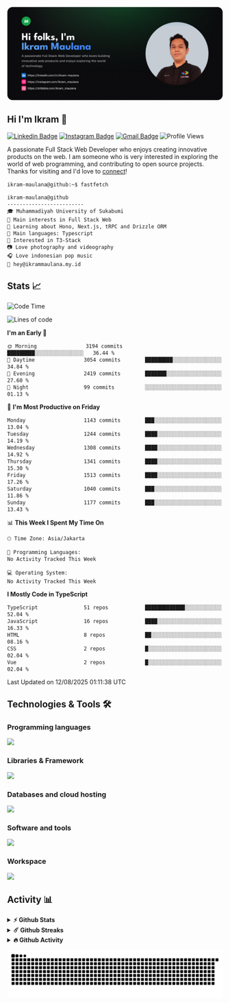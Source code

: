 ![IkramBanner](ikrambanner.png)

## Hi I'm Ikram 👋

[![Linkedin Badge](https://img.shields.io/badge/-ikram--maulana-blue?style=flat&logo=Linkedin&logoColor=white&link=https://links.ikrammaulana.my.id/s/linkedin)](https://links.ikrammaulana.my.id/s/linkedin)
[![Instagram Badge](https://img.shields.io/badge/-@ikram__maulana-purple?style=flat&logo=instagram&logoColor=white&link=https://links.ikrammaulana.my.id/s/instagram)](https://links.ikrammaulana.my.id/s/instagram)
[![Gmail Badge](https://img.shields.io/badge/-ikrammaulana-c14438?style=flat&logo=Gmail&logoColor=white&link=https://links.ikrammaulana.my.id/s/email)](mailto:hey@ikram.is-a.dev)
![Profile Views](https://komarev.com/ghpvc/?username=Ikram-Maulana)

A passionate Full Stack Web Developer who enjoys creating innovative products on the web. I am someone who is very interested in exploring the world of web programming, and contributing to open source projects. Thanks for visiting and I'd love to [connect](https://links.ikrammaulana.my.id/s/linkedin)!

```console
ikram-maulana@github:~$ fastfetch
```

```console
ikram-maulana@github
-------------------------
🎓 Muhammadiyah University of Sukabumi
🔎 Main interests in Full Stack Web
🌱 Learning about Hono, Next.js, tRPC and Drizzle ORM
🌟 Main languages: Typescript
🚩 Interested in T3-Stack
📷 Love photography and videography
🎧 Love indonesian pop music
📧 hey@ikrammaulana.my.id
```

## Stats 📈

<!--START_SECTION:waka-->
![Code Time](http://img.shields.io/badge/Code%20Time-2%2C804%20hrs%2014%20mins-blue)

![Lines of code](https://img.shields.io/badge/From%20Hello%20World%20I%27ve%20Written-12.0%20million%20lines%20of%20code-blue)

**I'm an Early 🐤** 

```text
🌞 Morning                3194 commits        █████████░░░░░░░░░░░░░░░░   36.44 % 
🌆 Daytime                3054 commits        █████████░░░░░░░░░░░░░░░░   34.84 % 
🌃 Evening                2419 commits        ███████░░░░░░░░░░░░░░░░░░   27.60 % 
🌙 Night                  99 commits          ░░░░░░░░░░░░░░░░░░░░░░░░░   01.13 % 
```
📅 **I'm Most Productive on Friday** 

```text
Monday                   1143 commits        ███░░░░░░░░░░░░░░░░░░░░░░   13.04 % 
Tuesday                  1244 commits        ████░░░░░░░░░░░░░░░░░░░░░   14.19 % 
Wednesday                1308 commits        ████░░░░░░░░░░░░░░░░░░░░░   14.92 % 
Thursday                 1341 commits        ████░░░░░░░░░░░░░░░░░░░░░   15.30 % 
Friday                   1513 commits        ████░░░░░░░░░░░░░░░░░░░░░   17.26 % 
Saturday                 1040 commits        ███░░░░░░░░░░░░░░░░░░░░░░   11.86 % 
Sunday                   1177 commits        ███░░░░░░░░░░░░░░░░░░░░░░   13.43 % 
```


📊 **This Week I Spent My Time On** 

```text
🕑︎ Time Zone: Asia/Jakarta

💬 Programming Languages: 
No Activity Tracked This Week

💻 Operating System: 
No Activity Tracked This Week
```

**I Mostly Code in TypeScript** 

```text
TypeScript               51 repos            █████████████░░░░░░░░░░░░   52.04 % 
JavaScript               16 repos            ████░░░░░░░░░░░░░░░░░░░░░   16.33 % 
HTML                     8 repos             ██░░░░░░░░░░░░░░░░░░░░░░░   08.16 % 
CSS                      2 repos             █░░░░░░░░░░░░░░░░░░░░░░░░   02.04 % 
Vue                      2 repos             █░░░░░░░░░░░░░░░░░░░░░░░░   02.04 % 
```




 Last Updated on 12/08/2025 01:11:38 UTC
<!--END_SECTION:waka-->

## Technologies & Tools 🛠️

### Programming languages

<a href="https://skillicons.dev">
<img src="https://skillicons.dev/icons?i=html,css,sass,js,ts,php,py" />
</a>

### Libraries & Framework

<a href="https://skillicons.dev">
<img src="https://skillicons.dev/icons?i=react,vue,next,laravel,express,tailwind,bootstrap">
</a>

### Databases and cloud hosting

<a href="https://skillicons.dev">
<img src="https://skillicons.dev/icons?i=sqlite,mysql,postgresql,redis,vercel,cloudflare" />
</a>

### Software and tools

<a href="https://skillicons.dev">
<img src="https://skillicons.dev/icons?i=github,vscode,postman,figma&perline=11" />
</a>

### Workspace

<a href="https://skillicons.dev">
<img src="https://skillicons.dev/icons?i=apple,ubuntu,windows&perline=11" />
</a>

## Activity 📊

<details>
  <summary><b>⚡ Github Stats</b></summary>

  <br />
  <img height="180em" src="https://github-readme-stats-eight-theta.vercel.app/api?username=ikram-maulana&show_icons=true&hide_border=true&&count_private=true&include_all_commits=true" />
  <img height="180em" src="https://github-readme-stats-eight-theta.vercel.app/api/top-langs/?username=ikram-maulana&show_icons=true&hide_border=true&layout=compact&langs_count=8"/>
</details>

<details>
  <summary><b>☄️ Github Streaks</b></summary>

  <br />
  <img height="180em" src="https://github-readme-streak-stats.herokuapp.com/?user=ikram-maulana&hide_border=true" />
</details>

<details>
  <summary><b>🔥 Github Activity</b></summary>

  <br />
  <img height="180em" src="https://github-readme-activity-graph.vercel.app/graph?username=ikram-maulana&theme=github-light" />
</details>

![snake gif](https://github.com/ikram-maulana/ikram-maulana/blob/output/github-snake.svg)
